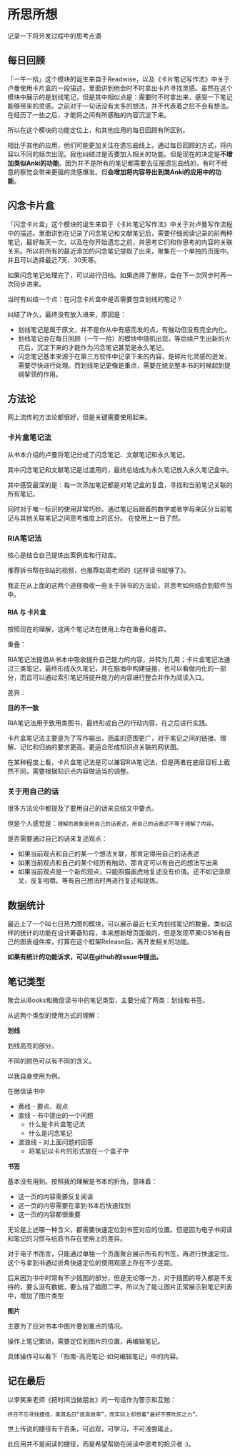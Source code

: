 # 所思所想

记录一下将开发过程中的思考点滴

## 每日回顾
「一午一拾」这个模块的诞生来自于Readwise，以及《卡片笔记写作法》中关于卢曼使用卡片盒的一段描述。里面讲到他会时不时拿出卡片寻找灵感。虽然在这个模块中展示的是划线笔记，但是其中相似点是：需要时不时拿出来，感受一下笔记能够带来的灵感。之前对于一句话没有太多的想法，并不代表着之后不会有想法。在经历了一些之后，才能将之间有所感触的内容沉淀下来。

所以在这个模块的功能定位上，和其他应用的每日回顾有所区别。

相比于其他的应用，他们可能更加关注在遗忘曲线上，通过每日回顾的方式，将内容以不同的频次出现。我也纠结过是否要加入相关的功能。但是现在的决定是**不增加类似Anki的功能**。因为并不是所有的笔记都需要去征服遗忘曲线的，有时不经意的察觉会带来更强的灵感爆发。但**会增加将内容导出到类Anki的应用中的功能**。

## 闪念卡片盒
「闪念卡片盒」这个模块的诞生来自于《卡片笔记写作法》中关于对卢曼写作流程中的描述。里面讲到在记录了闪念笔记和文献笔记后，需要仔细阅读记录的前两种笔记，最好每天一次，以及在你开始遗忘之前，并思考它们和你思考的内容的关联关系。所以将所有的最近添加的闪念笔记提取了出来，聚集在一个单独的页面中。并且可以选择最近7天、30天等。

如果闪念笔记处理完了，可以进行归档。如果选择了删除，会在下一次同步时再一次同步进来。

当时有纠结一个点：在闪念卡片盒中是否需要包含划线的笔记？

纠结了许久，最终没有放入进来，原因是：
- 划线笔记是属于原文，并不是你从中有感而发的点，有触动但没有完全内化。
- 划线笔记会在每日回顾（一午一拾）的模块中随机出现，等后续产生出新的火花后，沉淀下来的才能作为闪念笔记甚至是永久笔记。
- 闪念笔记基本来源于在第三方软件中记录下来的内容，是碎片化灵感的迸发，需要尽快进行处理。而划线笔记更像是重点，需要在统览整本书的时候起到提纲挈领的作用。

## 方法论
网上流传的方法论都很好，但是关键需要使用起来。

### 卡片盒笔记法
从书本介绍的卢曼将笔记分成了闪念笔记、文献笔记和永久笔记。

其中闪念笔记和文献笔记是过渡用的，最终总结成为永久笔记放入永久笔记盒中。

其中感受最深的是：每一次添加笔记都是对笔记盒的复盘，寻找和当前笔记关联的所有笔记。

同时对于唯一标识的使用非常巧妙。通过笔记后跟着的数字或者字母来区分当前笔记与其他关联笔记之间思考维度上的区分。
在使用上一目了然。

### RIA笔记法
核心是结合自己提炼出案例库和行动库。

推荐拆书帮在B站的视频，也推荐赵周老师的《这样读书就够了》。

我正在从上面的这两个途径吸收一些关于拆书的方法论，并思考如何结合到软件当中。


#### RIA 与 卡片盒
按照现在的理解，这两个笔记法在使用上存在重叠和差异。

重叠：

RIA笔记法提倡从书本中吸收提升自己能力的内容，并转为几用；卡片盒笔记法通过三类笔记，最终形成永久笔记，并在脑海中构建链接，也可以看做内化的一部分，而且可以通过索引笔记将提升能力的内容进行整合并作为阅读入口。

差异：

**目的不一致**

RIA笔记法用于致用类图书，最终形成自己的行动内容，在之后进行实践。

卡片盒笔记法主要是为了写作输出，涵盖的范围更广，对于笔记之间的链接、理解、记忆和归纳的要求更高。更适合形成知识点关联的网状图。

在某种程度上看，卡片盒笔记法是可以兼容RIA笔记法，但是两者在底层目标上截然不同，需要根据知识点内容做适当的调整。


### 关于用自己的话
很多方法论中都提及了要用自己的话来总结文中要点。

但是个人感觉是：`理解的表象是用自己的话表述，用自己的话表述不等于理解了内容`。

是否需要通过自己的话来复述观点：
- 如果当前观点和自己的某一个想法关联，那肯定得用自己的话表述
- 如果当前观点和自己的某个经历有触动，那肯定可以有自己的想法写出来
- 如果当前观点是一个新的观点，只能照猫画虎地复述没有价值。还不如记录原文，反复咀嚼。等有自己想法时再进行复述和提炼。

## 数据统计
最近上了一个叫七日热力图的模块，可以展示最近七天内划线笔记的数量。类似这样的统计的功能在设计筹备阶段，本来想新增页面做的，但是发现苹果iOS16有自己的图表组件库，打算在这个框架Release后，再开发相关的功能。

**如果有统计的功能诉求，可以在github的issue中提出。**

## 笔记类型
聚合从iBooks和微信读书中的笔记类型，主要分成了两类：划线和书签。

从这两个类型的使用方式的理解：

**划线**

划线高亮的部分。

不同的颜色可以有不同的含义。

以我自身使用为例。

在微信读书中
- 黄线 - 要点、观点
- 直线 - 书中提出的一个问题
    - 什么是卡片盒笔记法
    - 什么是闪念笔记
- 波浪线 - 对上面问题的回答
    - 将笔记以卡片的形式放在一个盒子中

**书签**

基本没有用到。按照我的理解是书本的折角，意味着：
- 这一页的内容需要反复阅读
- 这一页的内容需要在拿到书本后快速找到
- 这一页的内容都很重要

无论是上述哪一种含义，都需要快速定位到书签对应的位置。但是因为电子书阅读和笔记的习惯与纸质书存在使用上的差异。

对于电子书而言，只能通过单独一个页面聚合展示所有的书签，再进行快速定位。这个与拿到书通过折角快速定位的使用观感上存在不少差距。


后来因为书中时常有不少插图的部分，但是无论哪一方，对于插图的导入都是不支持的，要么没有数据，要么给了插图二字。所以为了能让图片正常展示到笔记列表中，增加了图片类型

**图片**

主要为了应对书本中图片要划重点的情况。

操作上笔记繁琐，需要定位到图片的位置，再编辑笔记。

具体操作可以看下「指南-高亮笔记-如何编辑笔记」中的内容。


## 记在最后

以李笑来老师《把时间当做朋友》的一句话作为警示和互勉：

```
终日不忘寻找捷径，美其名曰“提高效率”，而实际上却想着“最好不费吹灰之力”。
```

世上传说的捷径有千百条，可远观，可学习，不可浅尝辄止。

此应用并不是阅读的捷径，而是希望帮助在阅读中思考的拾贝者 :)。